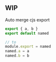 ## WIP

Auto merge cjs export

```js
export { a, b }
export default named

// to
module.export = named
named.a = a
named.b = b
```

